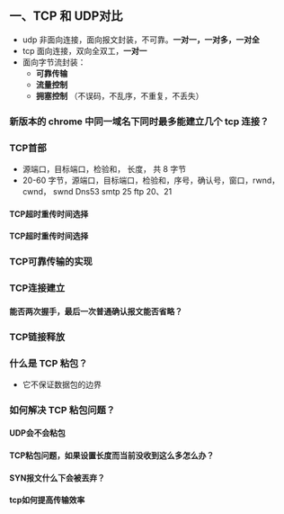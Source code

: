 

## 一、TCP 和 UDP对比
- udp 非面向连接，面向报文封装，不可靠。**一对一，一对多，一对全**
- tcp 面向连接，双向全双工，**一对一**
- 面向字节流封装：
  - **可靠传输**
  - **流量控制**
  - **拥塞控制**
（不误码，不乱序，不重复，不丢失）

### 新版本的 chrome 中同一域名下同时最多能建立几个 tcp 连接？

### TCP首部
- 源端口，目标端口，检验和， 长度， 共 8 字节
- 20-60 字节，源端口，目标端口，检验和，序号，确认号，窗口，rwnd，cwnd， swnd
Dns53
smtp 25
ftp 20、21

#### TCP超时重传时间选择

#### TCP超时重传时间选择


### TCP可靠传输的实现
### TCP连接建立

#### 能否两次握手，最后一次普通确认报文能否省略？

### TCP链接释放

### 什么是 TCP 粘包？
 - 它不保证数据包的边界

### 如何解决 TCP 粘包问题？

#### UDP会不会粘包

#### TCP粘包问题，如果设置长度而当前没收到这么多怎么办？

#### SYN报文什么下会被丟弃？

#### tcp如何提高传输效率